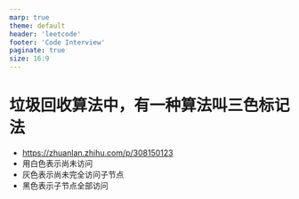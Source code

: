 ```yaml
---
marp: true
theme: default
header: 'leetcode'
footer: 'Code Interview'
paginate: true
size: 16:9
---
```

# 垃圾回收算法中，有一种算法叫三色标记法
- https://zhuanlan.zhihu.com/p/308150123
- 用白色表示尚未访问
- 灰色表示尚未完全访问子节点
- 黑色表示子节点全部访问

